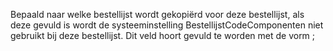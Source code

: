 Bepaald naar welke bestellijst wordt gekopiërd voor deze bestellijst, als deze gevuld is wordt de systeeminstelling BestellijstCodeComponenten niet gebruikt bij deze bestellijst.
Dit veld hoort gevuld te worden met de vorm <BESTCOD>;<BESTSUB>
